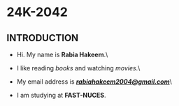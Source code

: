 # 24K-2042
## INTRODUCTION
- Hi. My name is **Rabia Hakeem**.\
* I like reading _books_ and watching _movies_.\
+ My email address is ***rabiahakeem2004@gmail.com***\
- I am studying at **FAST-NUCES**.
